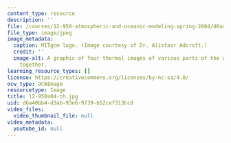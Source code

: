 ```yaml
---
content_type: resource
description: ''
file: /courses/12-950-atmospheric-and-oceanic-modeling-spring-2004/d6a40bb4d3ab93e69739b52cef313bcd_12-950s04-th.jpg
file_type: image/jpeg
image_metadata:
  caption: MITgcm logo. (Image courtesy of Dr. Alistair Adcroft.)
  credit: ''
  image-alt: A graphic of four thermal images of various parts of the world composited
    together.
learning_resource_types: []
license: https://creativecommons.org/licenses/by-nc-sa/4.0/
ocw_type: OCWImage
resourcetype: Image
title: 12-950s04-th.jpg
uid: d6a40bb4-d3ab-93e6-9739-b52cef313bcd
video_files:
  video_thumbnail_file: null
video_metadata:
  youtube_id: null
---
```

